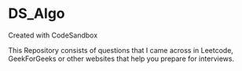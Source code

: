 # DS_Algo
Created with CodeSandbox

This Repository consists of questions that I came across in Leetcode, GeekForGeeks or other websites that help you prepare for interviews.


